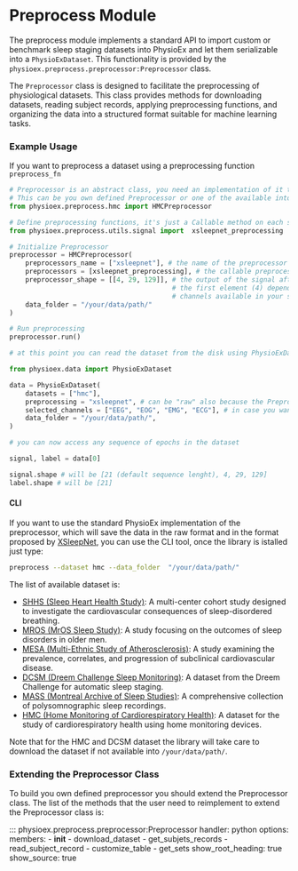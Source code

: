 # Preprocess Module

The preprocess module implements a standard API to import custom or benchmark sleep staging datasets into PhysioEx and let them serializable into a `PhysioExDataset`. This functionality is provided by the `physioex.preprocess.preprocessor:Preprocessor` class.

The `Preprocessor` class is designed to facilitate the preprocessing of physiological datasets. This class provides methods for downloading datasets, reading subject records, applying preprocessing functions, and organizing the data into a structured format suitable for machine learning tasks.

### Example Usage

If you want to preprocess a dataset using a preprocessing function `preprocess_fn`

```python
# Preprocessor is an abstract class, you need an implementation of it to use it. 
# This can be you own defined Preprocessor or one of the available into PhysioEx
from physioex.preprocess.hmc import HMCPreprocessor  

# Define preprocessing functions, it's just a Callable method on each signal
from physioex.preprocess.utils.signal import  xsleepnet_preprocessing

# Initialize Preprocessor
preprocessor = HMCPreprocessor(
    preprocessors_name = ["xsleepnet"], # the name of the preprocessor
    preprocessors = [xsleepnet_preprocessing], # the callable preprocessing method
    preprocessor_shape = [[4, 29, 129]], # the output of the signal after preprocessing, 
                                         # the first element (4) depends on the number of 
                                         # channels available in your system. In HMC they are 4.
    data_folder = "/your/data/path/"
)

# Run preprocessing
preprocessor.run()

# at this point you can read the dataset from the disk using PhysioExDataset

from physioex.data import PhysioExDataset

data = PhysioExDataset(
    datasets = ["hmc"],
    preprocessing = "xsleepnet", # can be "raw" also because the Preprocessor will always save also the raw data
    selected_channels = ["EEG", "EOG", "EMG", "ECG"], # in case you want to read all the channels available
    data_folder = "/your/data/path/",
)

# you can now access any sequence of epochs in the dataset

signal, label = data[0]

signal.shape # will be [21 (default sequence lenght), 4, 29, 129]
label.shape # will be [21]
```

#### CLI

If you want to use the standard PhysioEx implementation of the preprocessor, which will save the data in the raw format and in the format proposed by [XSleepNet](https://arxiv.org/abs/2007.05492), you can use the CLI tool, once the library is istalled just type:

```bash
preprocess --dataset hmc --data_folder  "/your/data/path/"
```

The list of available dataset is:

- [SHHS (Sleep Heart Health Study)](https://sleepdata.org/datasets/shhs): A multi-center cohort study designed to investigate the cardiovascular consequences of sleep-disordered breathing.
- [MROS (MrOS Sleep Study)](https://sleepdata.org/datasets/mros): A study focusing on the outcomes of sleep disorders in older men.
- [MESA (Multi-Ethnic Study of Atherosclerosis)](https://sleepdata.org/datasets/mesa): A study examining the prevalence, correlates, and progression of subclinical cardiovascular disease.
- [DCSM (Dreem Challenge Sleep Monitoring)](https://physionet.org/content/dreem/1.0.0/): A dataset from the Dreem Challenge for automatic sleep staging.
- [MASS (Montreal Archive of Sleep Studies)](https://massdb.herokuapp.com/en/): A comprehensive collection of polysomnographic sleep recordings.
- [HMC (Home Monitoring of Cardiorespiratory Health)](https://physionet.org/content/hmc-kinematics/1.0.0/): A dataset for the study of cardiorespiratory health using home monitoring devices.

Note that for the HMC and DCSM dataset the library will take care to download the dataset if not available into `/your/data/path/`.

### Extending the Preprocessor Class

To build you own defined preprocessor you should extend the Preprocessor class.
The list of the methods that the user need to reimplement to extend the Preprocessor class is:

::: physioex.preprocess.preprocessor:Preprocessor
    handler: python
    options:
      members:
        - __init__
        - download_dataset
        - get_subjets_records
        - read_subject_record
        - customize_table
        - get_sets
      show_root_heading: true
      show_source: true
